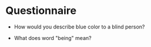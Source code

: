 # Questionnaire

* How would you describe blue color to a blind person? 

* What does word "being" mean? 

